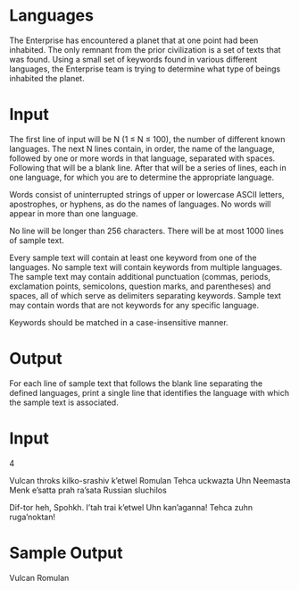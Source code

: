 Languages
======================

The Enterprise has encountered a planet that at one point had been inhabited. The only
remnant from the prior civilization is a set of texts that was found. Using a small set of keywords
found in various different languages, the Enterprise team is trying to determine what type of beings
inhabited the planet.

Input
======================
The first line of input will be N (1 ≤ N ≤ 100), the number of different known languages. The
next N lines contain, in order, the name of the language, followed by one or more words in that
language, separated with spaces. Following that will be a blank line. After that will be a series of
lines, each in one language, for which you are to determine the appropriate language.

Words consist of uninterrupted strings of upper or lowercase ASCII letters, apostrophes, or
hyphens, as do the names of languages. No words will appear in more than one language.

No line will be longer than 256 characters. There will be at most 1000 lines of sample text.

Every sample text will contain at least one keyword from one of the languages. No sample
text will contain keywords from multiple languages. The sample text may contain additional
punctuation (commas, periods, exclamation points, semicolons, question marks, and parentheses)
and spaces, all of which serve as delimiters separating keywords. Sample text may contain words
that are not keywords for any specific language.

Keywords should be matched in a case-insensitive manner.

Output
===========================
For each line of sample text that follows the blank line separating the defined languages, print a
single line that identifies the language with which the sample text is associated.

Input
=============
4

Vulcan throks kilko-srashiv k’etwel
Romulan Tehca uckwazta Uhn Neemasta
Menk e’satta prah ra’sata
Russian sluchilos

Dif-tor heh, Spohkh. I’tah trai k’etwel
Uhn kan’aganna! Tehca zuhn ruga’noktan!

Sample Output
=================
Vulcan
Romulan

